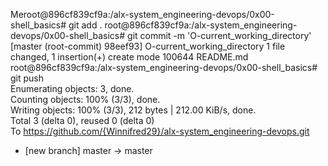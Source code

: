Meroot@896cf839cf9a:/alx-system_engineering-devops/0x00-shell_basics# git add .
root@896cf839cf9a:/alx-system_engineering-devops/0x00-shell_basics# git commit -m 'O-current_working_directory'
[master (root-commit) 98eef93] O-current_working_directory
 1 file changed, 1 insertion(+)
 create mode 100644 README.md
root@896cf839cf9a:/alx-system_engineering-devops/0x00-shell_basics# git push                                                                                           
Enumerating objects: 3, done.                                                                                                         
Counting objects: 100% (3/3), done.                                                                                                   
Writing objects: 100% (3/3), 212 bytes | 212.00 KiB/s, done.                                                                          
Total 3 (delta 0), reused 0 (delta 0)                                                                                                 
To https://github.com/{Winnifred29}/alx-system_engineering-devops.git                                                                                       
 * [new branch]      master -> master
